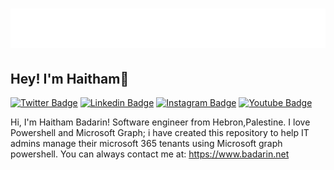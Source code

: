 <h1 align="center">
  <img src="https://github.com/hhbadarin/MSgraph/blob/main/name.svg" alt="Haitham Badarin" />
</h1>

## Hey! I'm Haitham👋
[![Twitter Badge](https://img.shields.io/badge/-Twitter-00acee?style=flat-square&logo=Twitter&logoColor=white)](https://twitter.com/hhbadarin)
[![Linkedin Badge](https://img.shields.io/badge/-LinkedIn-0e76a8?style=flat-square&logo=Linkedin&logoColor=white)](https://linkedin.com/in/hhbadarin)
[![Instagram Badge](https://img.shields.io/badge/-Instagram-e4405f?style=flat-square&logo=Instagram&logoColor=white)](https://instagram.com/hhbadarin/)
[![Youtube Badge](https://img.shields.io/youtube/channel/subscribers/UCB7RG_c1VhfUTFq0_Vw1Pjg)](https://Youtube.com/hhbadarin/)

Hi, I'm Haitham Badarin! Software engineer from Hebron,Palestine. 
I love Powershell and Microsoft Graph; i have created this repository to help IT admins manage their microsoft 365 tenants using Microsoft graph powershell. 
You can always contact me at: https://www.badarin.net
